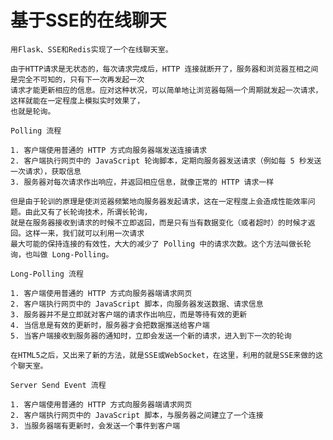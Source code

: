 # 基于SSE的在线聊天

    用Flask、SSE和Redis实现了一个在线聊天室。
    
    由于HTTP请求是无状态的，每次请求完成后，HTTP 连接就断开了，服务器和浏览器互相之间是完全不可知的，只有下一次再发起一次
    请求才能更新相应的信息。应对这种状况，可以简单地让浏览器每隔一个周期就发起一次请求，这样就能在一定程度上模拟实时效果了，
    也就是轮询。
    
    Polling 流程
    
    1. 客户端使用普通的 HTTP 方式向服务器端发送连接请求
    2. 客户端执行网页中的 JavaScript 轮询脚本，定期向服务器发送请求（例如每 5 秒发送一次请求），获取信息
    3. 服务器对每次请求作出响应，并返回相应信息，就像正常的 HTTP 请求一样
    
    但是由于轮训的原理是使浏览器频繁地向服务器发起请求，这在一定程度上会造成性能效率问题。由此又有了长轮询技术，所谓长轮询，
    就是在服务器接收到请求的时候不立即返回，而是只有当有数据变化（或者超时）的时候才返回。这样一来，我们就可以利用一次请求
    最大可能的保持连接的有效性，大大的减少了 Polling 中的请求次数。这个方法叫做长轮询，也叫做 Long-Polling。
    
    Long-Polling 流程
    
    1. 客户端使用普通的 HTTP 方式向服务器端请求网页
    2. 客户端执行网页中的 JavaScript 脚本，向服务器发送数据、请求信息
    3. 服务器并不是立即就对客户端的请求作出响应，而是等待有效的更新
    4. 当信息是有效的更新时，服务器才会把数据推送给客户端
    5. 当客户端接收到服务器的通知时，立即会发送一个新的请求，进入到下一次的轮询
    
    在HTML5之后，又出来了新的方法，就是SSE或WebSocket，在这里，利用的就是SSE来做的这个聊天室。
    
    Server Send Event 流程
    
    1. 客户端使用普通的 HTTP 方式向服务器端请求网页
    2. 客户端执行网页中的 JavaScript 脚本，与服务器之间建立了一个连接
    3. 当服务器端有更新时，会发送一个事件到客户端